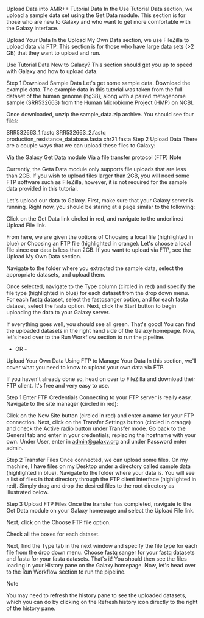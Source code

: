 Upload Data into AMR++
Tutorial Data
In the Use Tutorial Data section, we upload a sample data set using the Get Data module. This section is for those who are new to Galaxy and who want to get more comfortable with the Galaxy interface.

Upload Your Data
In the Upload My Own Data section, we use FileZilla to upload data via FTP. This section is for those who have large data sets (>2 GB) that they want to upload and run.

Use Tutorial Data
New to Galaxy?
This section should get you up to speed with Galaxy and how to upload data.

Step 1
Download Sample Data
Let's get some sample data. Download the example data. The example data in this tutorial was taken from the full dataset of the human genome (hg38), along with a paired metagenome sample (SRR532663) from the Human Microbiome Project (HMP) on NCBI.

Once downloaded, unzip the sample_data.zip archive. You should see four files:

SRR532663_1.fastq
SRR532663_2.fastq
production_resistance_database.fasta
chr21.fasta
Step 2
Upload Data
There are a couple ways that we can upload these files to Galaxy:

Via the Galaxy Get Data module
Via a file transfer protocol (FTP)
 Note

Currently, the Geta Data module only supports file uploads that are less than 2GB. If you wish to upload files larger than 2GB, you will need some FTP software such as FileZilla, however, it is not required for the sample data provided in this tutorial.

Let's upload our data to Galaxy. First, make sure that your Galaxy server is running. Right now, you should be staring at a page similar to the following:


Click on the Get Data link circled in red, and navigate to the underlined Upload File link.


From here, we are given the options of Choosing a local file (highlighted in blue) or Choosing an FTP file (highlighted in orange). Let's choose a local file since our data is less than 2GB. If you want to upload via FTP, see the Upload My Own Data section.


Navigate to the folder where you extracted the sample data, select the appropriate datasets, and upload them.

Once selected, navigate to the Type column (circled in red) and specify the file type (highlighted in blue) for each dataset from the drop down menu. For each fastq dataset, select the fastqsanger option, and for each fasta dataset, select the fasta option. Next, click the Start button to begin uploading the data to your Galaxy server.

If everything goes well, you should see all green. That's good! You can find the uploaded datasets in the right hand side of the Galaxy homepage. Now, let's head over to the Run Workflow section to run the pipeline.


- OR -

Upload Your Own Data
Using FTP to Manage Your Data
In this section, we'll cover what you need to know to upload your own data via FTP.

If you haven't already done so, head on over to FileZilla and download their FTP client. It's free and very easy to use.

Step 1
Enter FTP Credentials
Connecting to your FTP server is really easy. Navigate to the site manager (circled in red):


Click on the New Site button (circled in red) and enter a name for your FTP connection. Next, click on the Transfer Settings button (circled in orange) and check the Active radio button under Transfer mode. Go back to the General tab and enter in your credentials; replacing the hostname with your own. Under User, enter in admin@galaxy.org and under Password enter admin.


Step 2
Transfer Files
Once connected, we can upload some files. On my machine, I have files on my Desktop under a directory called sample data (highlighted in blue). Navigate to the folder where your data is. You will see a list of files in that directory through the FTP client interface (highlighted in red). Simply drag and drop the desired files to the root directory as illustrated below.


Step 3
Upload FTP Files
Once the transfer has completed, navigate to the Get Data module on your Galaxy homepage and select the Upload File link.


Next, click on the Choose FTP file option.


Check all the boxes for each dataset.


Next, find the Type tab in the next window and specify the file type for each file from the drop down menu. Choose fastq sanger for your fastq datasets and fasta for your fasta datasets. That's it! You should then see the files loading in your History pane on the Galaxy homepage. Now, let's head over to the Run Workflow section to run the pipeline.


 Note

You may need to refresh the history pane to see the uploaded datasets, which you can do by clicking on the Refresh history  icon directly to the right of the history pane.